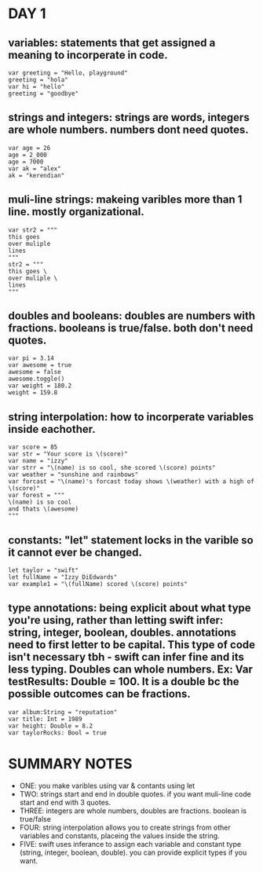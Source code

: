 # DAY 1
## variables: statements that get assigned a meaning to incorperate in code.
```
var greeting = "Hello, playground"
greeting = "hola"
var hi = "hello"
greeting = "goodbye"
```

## strings and integers: strings are words, integers are whole numbers. numbers dont need quotes.
```
var age = 26
age = 2_000
age = 7000
var ak = "alex"
ak = "kerendian"
```

## muli-line strings: makeing varibles more than 1 line. mostly organizational.
```
var str2 = """
this goes
over muliple
lines
"""
str2 = """
this goes \
over muliple \
lines
"""
```

## doubles and booleans: doubles are numbers with fractions. booleans is true/false. both don't need quotes.
```
var pi = 3.14
var awesome = true
awesome = false
awesome.toggle()
var weight = 180.2
weight = 159.8
```

## string interpolation: how to incorperate variables inside eachother.
```
var score = 85
var str = "Your score is \(score)"
var name = "izzy"
var strr = "\(name) is so cool, she scored \(score) points"
var weather = "sunshine and rainbows"
var forcast = "\(name)'s forcast today shows \(weather) with a high of \(score)"
var forest = """
\(name) is so cool
and thats \(awesome)
"""
```

## constants: "let" statement locks in the varible so it cannot ever be changed.
```
let taylor = "swift"
let fullName = "Izzy DiEdwards"
var example1 = "\(fullName) scored \(score) points"
```

## type annotations: being explicit about what type you're using, rather than letting swift infer: string, integer, boolean, doubles. annotations need to first letter to be capital. This type of code isn't necessary tbh - swift can infer fine and its less typing. Doubles can whole numbers. Ex: Var testResults: Double = 100. It is a double bc the possible outcomes can be fractions.
```
var album:String = "reputation"
var title: Int = 1989
var height: Double = 8.2
var taylorRocks: Bool = true
```
# SUMMARY NOTES
- ONE: you make varibles using var & contants using let
- TWO: strings start and end in double quotes. if you want muli-line code start and end with 3 quotes.
- THREE: integers are whole numbers, doubles are fractions. boolean is true/false
- FOUR: string interpolation allows you to create strings from other variables and constants, placeing the values inside the string.
- FIVE: swift uses inferance to assign each variable and constant type (string, integer, boolean, double). you can provide explicit types if you want.
